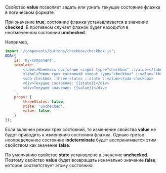﻿Свойство **value** позволяет задать или узнать текущее состояние флажка в логическом формате.

При значение **true**, состояние флажка устанавливается в значение **checked**. В противном случает флажок будет находится в неотмеченном состоянии **unchecked**.

Например,

```javascript _run_line_edit_loadoda_[my-component.js]
import '/components/buttons/checkbox/checkbox.js';
ODA({
    is: 'my-component',
    template: `
        <label>Изменить состояние <input type="checkbox" ::value></label><br>
        <label>Режим трех состояний <input type="checkbox" ::value="threeStates"></label> <br>
        <oda-checkbox :three-states ::state ::value></oda-checkbox>
        <div>Текущее состояние: {{state}}</div>
        <div>Текущее значение: {{value}}</div>
    `,
    props: {
        threeStates: false,
        state: 'unchecked',
        value: false,
    }
});
```

Если включен режим трех состояний, то изменение свойства **value** не будет приводить к изменению  состояния флажка. Однако третье неопределенное состояние **indeterminate** будет воспринимается этим свойством как значение **false**.

 По умолчанию свойство **state** установлено в значение **unchecked**. Поэтому свойство **value** будет возвращать изначально значение **false**, которое соответствует этому состоянию.
